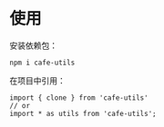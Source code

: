 # 使用

安装依赖包：

```shell
npm i cafe-utils
```

在项目中引用：

```shell
import { clone } from 'cafe-utils'
// or
import * as utils from 'cafe-utils';
```